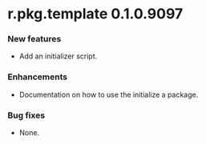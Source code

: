 # r.pkg.template 0.1.0.9097

### New features

* Add an initializer script.

### Enhancements

* Documentation on how to use the initialize a package.

### Bug fixes

* None.
